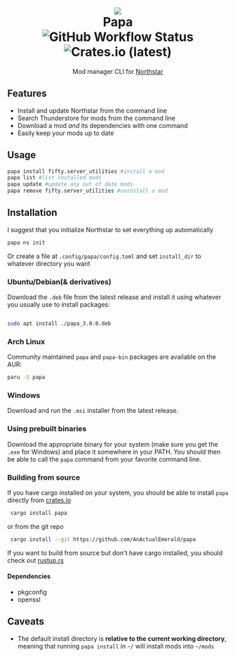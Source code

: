 <h1 align="center">
 <!-- Formatting idea shamelessly stolen from https://github.com/OneGal/viper ty for the idea :) -->
 <img src="https://static.wikia.nocookie.net/titanfall/images/d/d5/ScorchIcon.png" />
 <br>
 Papa
<br>
<img alt="GitHub Workflow Status" src="https://img.shields.io/github/workflow/status/AnActualEmerald/papa/Rust"> <img alt="Crates.io (latest)" src="https://img.shields.io/crates/dv/papa">
</h1>


<p align="center">Mod manager CLI for <a href="https://github.com/R2Northstar/Northstar">Northstar</a></p>

## Features
- Install and update Northstar from the command line
- Search Thunderstore for mods from the command line
- Download a mod *and* its dependencies with one command
- Easily keep your mods up to date

## Usage

```bash
papa install fifty.server_utilities #install a mod
papa list #list installed mods
papa update #update any out of date mods
papa remove fifty.server_utilities #uninstall a mod
```

## Installation
I suggest that you initialize Northstar to set everything up automatically
```bash
papa ns init
```
Or create a file at `.config/papa/config.toml` and set `install_dir` to whatever directory you want

### Ubuntu/Debian(& derivatives)
Download the `.deb` file from the latest release and install it using whatever you usually use to install packages:
```bash

sudo apt install ./papa_3.0.0.deb

```

### Arch Linux
Community maintained `papa` and `papa-bin` packages are available on the AUR:
```bash
paru -S papa
```

### Windows
Download and run the `.msi` installer from the latest release.

### Using prebuilt binaries
Download the appropriate binary for your system (make sure you get the `.exe` for Windows) and place it somewhere in your PATH. You should then be able to call the `papa` command from your favorite command line.

### Building from source
If you have cargo installed on your system, you should be able to install `papa` directly from [crates.io](https://crates.io)
```bash
 cargo install papa
```
or from the git repo
```bash
 cargo install --git https://github.com/AnActualEmerald/papa
```
If you want to build from source but don't have cargo installed, you should check out [rustup.rs](https://rustup.rs)
#### Dependencies
* pkgconfig
* openssl

## Caveats 
- The default install directory is **relative to the current working directory**, meaning that running `papa install` in `~/` will install mods into `~/mods`
